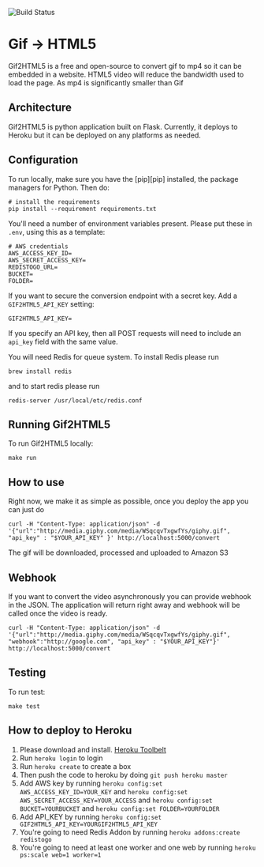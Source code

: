 ![Build Status](https://magnum.travis-ci.com/fusioneng/gif2html5-app.svg?token=qjLxqTcR19p9TfqYJxuN&branch=master)

# Gif -> HTML5

Gif2HTML5 is a free and open-source to convert gif to mp4 so it can be embedded in a website. HTML5 video will reduce the bandwidth used to load the page. As mp4 is significantly smaller than Gif

## Architecture
Gif2HTML5 is python application built on Flask. Currently, it deploys to Heroku but it can be deployed on any platforms as needed.

## Configuration
To run locally, make sure you have the [pip][pip] installed, the package managers for Python. Then do:

```shell
# install the requirements
pip install --requirement requirements.txt
```

You'll need a number of environment variables present. Please put these in `.env`, using this as a template:

```
# AWS credentials
AWS_ACCESS_KEY_ID=
AWS_SECRET_ACCESS_KEY=
REDISTOGO_URL=
BUCKET=
FOLDER=
```

If you want to secure the conversion endpoint with a secret key. Add a `GIF2HTML5_API_KEY` setting:

```
GIF2HTML5_API_KEY=
```

If you specify an API key, then all POST requests will need to include an `api_key` field with the same value.

You will need Redis for queue system. To install Redis please run
```
brew install redis
```

and to start redis please run
```
redis-server /usr/local/etc/redis.conf
```

## Running Gif2HTML5
To run Gif2HTML5 locally:

```shell
make run
```

## How to use
Right now, we make it as simple as possible, once you deploy the app you can just do
```shell
curl -H "Content-Type: application/json" -d '{"url":"http://media.giphy.com/media/WSqcqvTxgwfYs/giphy.gif", "api_key" : "$YOUR_API_KEY" }' http://localhost:5000/convert
```

The gif will be downloaded, processed and uploaded to Amazon S3

## Webhook
If you want to convert the video asynchronously you can provide webhook in the JSON. The application will return right away and webhook will be called once the video is ready.

```shell
curl -H "Content-Type: application/json" -d '{"url":"http://media.giphy.com/media/WSqcqvTxgwfYs/giphy.gif", "webhook":"http://google.com", "api_key" : "$YOUR_API_KEY"}' http://localhost:5000/convert

```

## Testing
To run test:

```shell
make test
```

## How to deploy to Heroku
1. Please download and install. [Heroku Toolbelt](https://devcenter.heroku.com/articles/getting-started-with-python#set-up)
2. Run `heroku login` to login
3. Run `heroku create` to create a box
4. Then push the code to heroku by doing `git push heroku master`
5. Add AWS key by running `heroku config:set AWS_ACCESS_KEY_ID=YOUR_KEY` and `heroku config:set AWS_SECRET_ACCESS_KEY=YOUR_ACCESS` and `heroku config:set BUCKET=YOURBUCKET` and `heroku config:set FOLDER=YOURFOLDER`
6. Add API_KEY by running `heroku config:set GIF2HTML5_API_KEY=YOURGIF2HTML5_API_KEY`
7. You're going to need Redis Addon by running `heroku addons:create redistogo`
8. You're going to need at least one worker and one web by running `heroku ps:scale web=1 worker=1`
